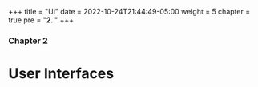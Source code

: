 +++
title = "Ui"
date = 2022-10-24T21:44:49-05:00
weight = 5
chapter = true
pre = "<b>2. </b>"
+++

### Chapter 2

# User Interfaces

